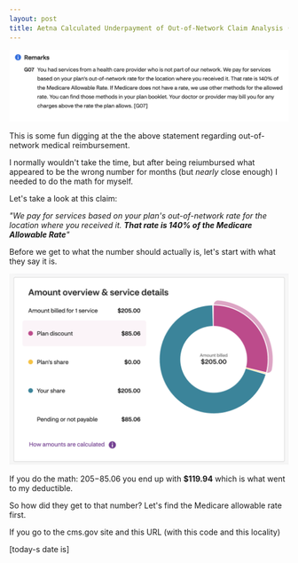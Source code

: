 ```yaml
---
layout: post
title: Aetna Calculated Underpayment of Out-of-Network Claim Analysis (Fun)
---
```


![img](/img/140-claim.png)

This is some fun digging at the the above statement regarding out-of-network medical reimbursement.

I normally wouldn't take the time, but after being reiumbursed what appeared to be the wrong number for months (but _nearly_ close enough) I needed to do the math for myself.

Let's take a look at this claim:

_"We pay for services based on your plan's out-of-network rate for the location where you received it. __That rate is 140% of the Medicare Allowable Rate__"_

Before we get to what the number should actually is, let's start with what they say it is.

![img](/img/aetna-breakdown.png)

If you do the math: $205-$85.06 you end up with __$119.94__ which is what went to my deductible.

So how did they get to that number? Let's find the Medicare allowable rate first.

If you go to the cms.gov site and this URL (with this code and this locality)

[today-s date is]